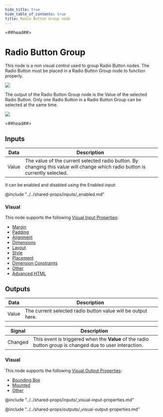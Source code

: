```yaml
---
hide_title: true
hide_table_of_contents: true
title: Radio Button Group node
---
```


<##head##>

# Radio Button Group

This node is a non visual control used to group <span className="ndl-node">Radio Button</span> nodes. The <span className="ndl-node">Radio Button</span> must be placed in a <span className="ndl-node">Radio Button Group</span> node to function properly.

<div className="ndl-image-with-background l">

![](/nodes/ui-controls/radio-button-group/radio_button_visual.png)

</div>

The output of the <span className="ndl-node">Radio Button Group</span> node is the <span className="ndl-data">Value</span> of the selected <span className="ndl-node">Radio Button</span>. Only one <span className="ndl-node">Radio Button</span> in a <span className="ndl-node">Radio Button Group</span> can be selected at the same time.

<div className="ndl-image-with-background l">

![](/nodes/ui-controls/radio-button-group/radio_button_node.png)

</div>

<##head##>

## Inputs

| Data                                    | Description                                                                                                                  |
| --------------------------------------- | ---------------------------------------------------------------------------------------------------------------------------- |
| <span className="ndl-data">Value</span> | The value of the current selected radio button. By changing this value will change which radio button is currently selected. |

It can be enabled and disabled using the <span className="ndl-data">Enabled</span> input:

@include "../../shared-props/inputs/_enabled.md"

### Visual

This node supports the following [Visual Input Properties](/nodes/shared-props/inputs/visual-input-properties/):

-   [Margin](/nodes/shared-props/inputs/visual-input-properties/#margin)
-   [Padding](/nodes/shared-props/inputs/visual-input-properties/#padding)
-   [Alignment](/nodes/shared-props/inputs/visual-input-properties/#alignment)
-   [Dimensions](/nodes/shared-props/inputs/visual-input-properties/#dimensions)
-   [Layout](/nodes/shared-props/inputs/visual-input-properties/)
-   [Style](/nodes/shared-props/inputs/visual-input-properties/#style)
-   [Placement](/nodes/shared-props/inputs/visual-input-properties/#placement)
-   [Dimension Constraints](/nodes/shared-props/inputs/visual-input-properties/#dimension-constraints)
-   [Other](/nodes/shared-props/inputs/visual-input-properties/#other)
-   [Advanced HTML](/nodes/shared-props/inputs/visual-input-properties/#advanced-html)

## Outputs

| Data                                    | Description                                                  |
| --------------------------------------- | ------------------------------------------------------------ |
| <span className="ndl-data">Value</span> | The current selected radio button value will be output here. |

| Signal                                      | Description                                                                                              |
| ------------------------------------------- | -------------------------------------------------------------------------------------------------------- |
| <span className="ndl-signal">Changed</span> | This event is triggered when the **Value** of the radio button group is changed due to user interaction. |

### Visual

This node supports the following [Visual Output Properties](/nodes/shared-props/outputs/visual-output-properties/):

-   [Bounding Box](/nodes/shared-props/outputs/visual-output-properties/#bounding-box)
-   [Mounted](/nodes/shared-props/outputs/visual-output-properties/#mounted)
-   [Other](/nodes/shared-props/outputs/visual-output-properties/#other)

<div className="hidden-props-for-editor">

@include "../../shared-props/inputs/_visual-input-properties.md"

@include "../../shared-props/outputs/_visual-output-properties.md"

</div>
